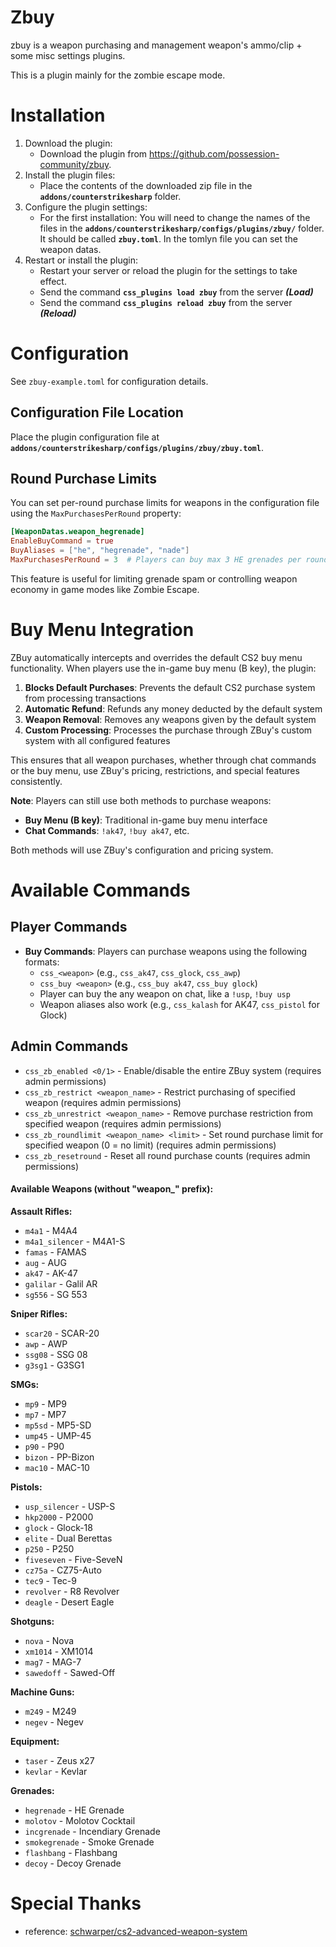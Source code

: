 # Zbuy

zbuy is a weapon purchasing and management weapon's ammo/clip + some misc settings plugins.

This is a plugin mainly for the zombie escape mode.

# Installation
1. Download the plugin:
    * Download the plugin from https://github.com/possession-community/zbuy.
2. Install the plugin files:
    * Place the contents of the downloaded zip file in the **`addons/counterstrikesharp`** folder.
3. Configure the plugin settings:
    * For the first installation: You will need to change the names of the files in the **`addons/counterstrikesharp/configs/plugins/zbuy/`** folder. It should be called **`zbuy.toml`**. In the tomlyn file you can set the weapon datas.
4. Restart or install the plugin:
    * Restart your server or reload the plugin for the settings to take effect.
    * Send the command **`css_plugins load zbuy`** from the server ***(Load)***
    * Send the command **`css_plugins reload zbuy`** from the server ***(Reload)***

# Configuration

See `zbuy-example.toml` for configuration details.

## Configuration File Location
Place the plugin configuration file at **`addons/counterstrikesharp/configs/plugins/zbuy/zbuy.toml`**.

## Round Purchase Limits
You can set per-round purchase limits for weapons in the configuration file using the `MaxPurchasesPerRound` property:

```toml
[WeaponDatas.weapon_hegrenade]
EnableBuyCommand = true
BuyAliases = ["he", "hegrenade", "nade"]
MaxPurchasesPerRound = 3  # Players can buy max 3 HE grenades per round
```

This feature is useful for limiting grenade spam or controlling weapon economy in game modes like Zombie Escape.

# Buy Menu Integration

ZBuy automatically intercepts and overrides the default CS2 buy menu functionality. When players use the in-game buy menu (B key), the plugin:

1. **Blocks Default Purchases**: Prevents the default CS2 purchase system from processing transactions
2. **Automatic Refund**: Refunds any money deducted by the default system
3. **Weapon Removal**: Removes any weapons given by the default system
4. **Custom Processing**: Processes the purchase through ZBuy's custom system with all configured features

This ensures that all weapon purchases, whether through chat commands or the buy menu, use ZBuy's pricing, restrictions, and special features consistently.

**Note**: Players can still use both methods to purchase weapons:
- **Buy Menu (B key)**: Traditional in-game buy menu interface
- **Chat Commands**: `!ak47`, `!buy ak47`, etc.

Both methods will use ZBuy's configuration and pricing system.

# Available Commands

## Player Commands
- **Buy Commands**: Players can purchase weapons using the following formats:
  - `css_<weapon>` (e.g., `css_ak47`, `css_glock`, `css_awp`)
  - `css_buy <weapon>` (e.g., `css_buy ak47`, `css_buy glock`)
  -  Player can buy the any weapon on chat, like a `!usp`, `!buy usp`
  - Weapon aliases also work (e.g., `css_kalash` for AK47, `css_pistol` for Glock)

## Admin Commands
- `css_zb_enabled <0/1>` - Enable/disable the entire ZBuy system (requires admin permissions)
- `css_zb_restrict <weapon_name>` - Restrict purchasing of specified weapon (requires admin permissions)
- `css_zb_unrestrict <weapon_name>` - Remove purchase restriction from specified weapon (requires admin permissions)
- `css_zb_roundlimit <weapon_name> <limit>` - Set round purchase limit for specified weapon (0 = no limit) (requires admin permissions)
- `css_zb_resetround` - Reset all round purchase counts (requires admin permissions)

#### Available Weapons (without "weapon_" prefix):
**Assault Rifles:**
- `m4a1` - M4A4
- `m4a1_silencer` - M4A1-S
- `famas` - FAMAS
- `aug` - AUG
- `ak47` - AK-47
- `galilar` - Galil AR
- `sg556` - SG 553

**Sniper Rifles:**
- `scar20` - SCAR-20
- `awp` - AWP
- `ssg08` - SSG 08
- `g3sg1` - G3SG1

**SMGs:**
- `mp9` - MP9
- `mp7` - MP7
- `mp5sd` - MP5-SD
- `ump45` - UMP-45
- `p90` - P90
- `bizon` - PP-Bizon
- `mac10` - MAC-10

**Pistols:**
- `usp_silencer` - USP-S
- `hkp2000` - P2000
- `glock` - Glock-18
- `elite` - Dual Berettas
- `p250` - P250
- `fiveseven` - Five-SeveN
- `cz75a` - CZ75-Auto
- `tec9` - Tec-9
- `revolver` - R8 Revolver
- `deagle` - Desert Eagle

**Shotguns:**
- `nova` - Nova
- `xm1014` - XM1014
- `mag7` - MAG-7
- `sawedoff` - Sawed-Off

**Machine Guns:**
- `m249` - M249
- `negev` - Negev

**Equipment:**
- `taser` - Zeus x27
- `kevlar` - Kevlar

**Grenades:**
- `hegrenade` - HE Grenade
- `molotov` - Molotov Cocktail
- `incgrenade` - Incendiary Grenade
- `smokegrenade` - Smoke Grenade
- `flashbang` - Flashbang
- `decoy` - Decoy Grenade

# Special Thanks

- reference: [schwarper/cs2-advanced-weapon-system](https://github.com/schwarper/cs2-advanced-weapon-system)
